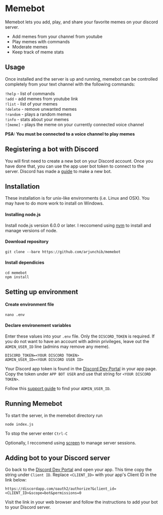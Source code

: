# Memebot

Memebot lets you add, play, and share your favorite memes on your discord server.

* Add memes from your channel from youtube
* Play memes with commands
* Moderate memes
* Keep track of meme stats

## Usage
Once installed and the server is up and running, memebot can be controlled completely from your text channel with the following commands:

`!help` - list of commands  
`!add` - add memes from youtube link  
`!list` - list of your memes  
`!delete` - remove unwanted memes  
`!random` - plays a random memes  
`!info` - stats about your memes  
`![meme]` - plays the meme on your currently connected voice channel

**PSA: You must be connected to a voice channel to play memes**

## Registering a bot with Discord

You will first need to create a new bot on your Discord account. Once you have done that, you can use the app user bot token to connect to the server. Discord has made a  [guide](https://discordapp.com/developers/docs/intro "discordapp.com") to make a new bot.

## Installation

These installation is for unix-like environments (i.e. Linux and OSX). You may have to do more work to install on Windows.

#### Installing node.js
Install node.js version 6.0.0 or later. I reccomend using [nvm](https://github.com/creationix/nvm) to install and manage versions of node.

#### Download repository
```
git clone --bare https://github.com/arjunchib/memebot
```

#### Install dependicies
```
cd memebot
npm install
```

## Setting up environment

#### Create environment file
```
nano .env
```

#### Declare environement variables
Enter these values into your `.env` file. Only the `DISCORD_TOKEN` is required. If you do not want to have an account with admin privileges, leave out the `ADMIN_USER_ID` line (admins may remove any meme).
```
DISCORD_TOKEN=<YOUR DISCORD TOKEN>
ADMIN_USER_ID=<YOUR DISCORD USER ID>
```

Your Discord app token is found in the [Discord Dev Portal](https://discordapp.com/developers/applications/me) in your app page. Copy the token under `APP BOT USER` and use that string for `<YOUR DISCORD TOKEN>`.

Follow this [support guide](https://support.discordapp.com/hc/en-us/articles/206346498-Where-can-I-find-my-User-Server-Message-ID-) to find your `ADMIN_USER_ID`.

## Running Memebot

To start the server, in the memebot directory run
```
node index.js
```

To stop the server enter `Ctrl-C`


Optionally, I reccomend using [screen](https://www.linode.com/docs/networking/ssh/using-gnu-screen-to-manage-persistent-terminal-sessions) to manage server sessions.

## Adding bot to your Discord server

Go back to the [Discord Dev Portal](https://discordapp.com/developers/applications/me) and open your app. This time copy the string under `Client ID`. Replace `<CLIENT_ID>` with your app's Client ID in the link below:

```
https://discordapp.com/oauth2/authorize?&client_id=<CLIENT_ID>&scope=bot&permissions=0
```

Visit the link in your web browser and follow the instructions to add your bot to your Discord server.
